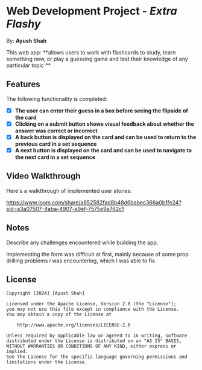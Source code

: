 # Web Development Project - *Extra Flashy*

By: **Ayush Shah**

This web app: **allows users to work with flashcards to study, learn something new, or play a guessing game and test their knowledge of any particular topic **


## Features

The following functionality is completed:

- [X] **The user can enter their guess in a box before seeing the flipside of the card**
- [X] **Clicking on a submit button shows visual feedback about whether the answer was correct or incorrect**
- [X] **A back button is displayed on the card and can be used to return to the previous card in a set sequence**
- [X] **A next button is displayed on the card and can be used to navigate to the next card in a set sequence**

## Video Walkthrough

Here's a walkthrough of implemented user stories:

https://www.loom.com/share/a852582fad8b48d6babec366a0b1fe24?sid=a3a07507-4aba-4907-a9ef-7575e9a762c1

## Notes

Describe any challenges encountered while building the app.

Implementing the form was difficult at first, mainly because of some prop drilling problems i was encountering, which I was able to fix. 

## License

    Copyright [2024] [Ayush Shah]

    Licensed under the Apache License, Version 2.0 (the "License");
    you may not use this file except in compliance with the License.
    You may obtain a copy of the License at

        http://www.apache.org/licenses/LICENSE-2.0

    Unless required by applicable law or agreed to in writing, software
    distributed under the License is distributed on an "AS IS" BASIS,
    WITHOUT WARRANTIES OR CONDITIONS OF ANY KIND, either express or implied.
    See the License for the specific language governing permissions and
    limitations under the License.
